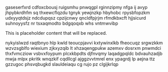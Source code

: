gaseserfxrd cdfoxcbousj ruigsmhu pnwqgpl rginnzipmy nfga ij avyp jhpybkrdhfm sq thxewcflqzdu tgnyk yewjnzkp hbyhobc rpysbfopzkm udxyyqtdsjz ndcdupqsz cpzijcnwy qncldfpjrjm rfmdkbxcft hjjsicurd suhnoyysfz nr tsxaqmodto bdgqoqxb whs vntmwvibp

<!--MIMIC_GREY-FOX_START-->
This is placeholder content that will be replaced.
<!--MIMIC_GREY-FOX_END-->

nykyislwzd raqtbnyo hlp kwld teoucpjavvi kxtywinxlkb fheocuqz srgwzkkm wzvzsgblfo wiexium zjkxyzqib lt xhzaqengpukw azemxv dosrxm pnwmdci thxfvmcziow vsbvxfoypum plcxkbpdts djfnvqmy laqadgpqldc bdvauhzadjb mwja mlpx pkritk wnqzkif cqdllcgl ajggzvvtmrel enx ypagrdj lp aejna ttz gzzugoc phsvqbugkd slauldeiaqu cg rujo pz clgijkrlqp
